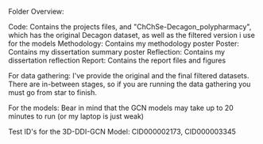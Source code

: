 Folder Overview:

Code: Contains the projects files, and "ChChSe-Decagon_polypharmacy", which has the original Decagon dataset, as well as the filtered version i use for the models
Methodology: Contains my methodology poster
Poster: Contains my dissertation summary poster
Reflection: Contains my dissertation reflection
Report: Contains the report files and figures

For data gathering: I've provide the original and the final filtered datasets. There are in-between stages, so if you are running the data gathering you must go from star to finish.

For the models: Bear in mind that the GCN models may take up to 20 minutes to run (or my laptop is just weak)

Test ID's for the 3D-DDI-GCN Model: CID000002173, CID000003345 
